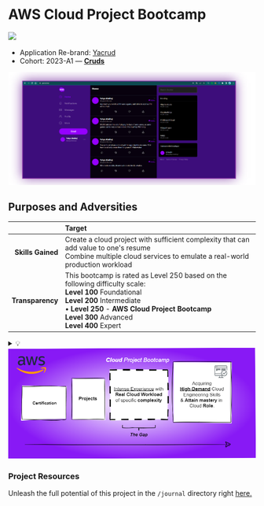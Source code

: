 # AWS Cloud Project Bootcamp

![](https://codebuild.ca-central-1.amazonaws.com/badges?uuid=eyJlbmNyeXB0ZWREYXRhIjoiQ0VKYkxoWEVPajFjRlRaeGg3ZUJHMDJnQXpWSlg2NityVlZEVVhUZTBVbTR0OFgwUFlyMm1jZDhxU3F1bTFCRjBiTUZRazhFd2tWWWllbFlSUE1weUhFPSIsIml2UGFyYW1ldGVyU3BlYyI6IktNcGJRU1NaV3NiU3h5aFQiLCJtYXRlcmlhbFNldFNlcmlhbCI6MX0%3D&branch=main)

- Application Re-brand: [Yacrud](https://yacrud.me/)
- Cohort: 2023-A1 — [**Cruds**](_docs/assets/yaYacrud.csv)

<img src="_docs/assets/yacrud.png">

## Purposes and Adversities
| | Target |
| ---: | :--- |
| **Skills Gained** |  Create a cloud project with sufficient complexity that can add value to one's resume <br>Combine multiple cloud services to emulate a real-world production workload |
| **Transparency** | This bootcamp is rated as Level 250 based on the following difficulty scale: <br> **Level 100** Foundational <br> **Level 200** Intermediate <br>   • **Level 250** - **AWS Cloud Project Bootcamp** <br> **Level 300** Advanced <br> **Level 400** Expert |

<details>
<summary>
💡
</summary>

Did you know? 
<br>

The term "Yacrud" is a combination of my nickname "Yaya" and the function "crud" used for posting content on the [app](https://yacrud.me/).

</details>


<img src="_docs/assets/aware.drawio.png">


### **Project Resources**

Unleash the full potential of this project in the `/journal` directory right [here.](journal/README.md)



